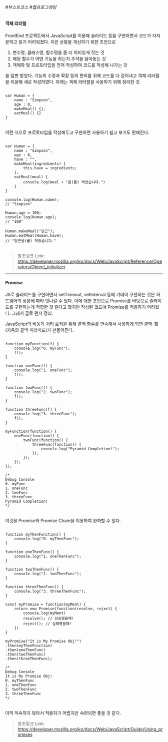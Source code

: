 ###### #부스트코스 #웹프로그래밍


#### 객체 리터럴


FrontEnd 프로젝트에서 JavaScript를 이용해 슬라이드 등을 구현하면서 코드가 지저분하고 읽기 어려워졌다. 이런 상황을 개선하기 위한 조언으로


1. 변수명, 클래스명, 함수명을 좀 더 의미있게 짓는 것
2. 해당 함수가 어떤 기능을 하는지 주석을 달아놓는 것
3. 객체화 및 프로토타입을 먼저 작성하여 코드를 작성해 나가는 것


을 답변 받았다. 기능의 수정과 확장 등의 편의를 위해 코드를 다 걷어내고 객체 리터럴을 이용해 새로 작성하였다. 아래는 객체 리터럴을 사용하기 위해 정리한 것.

<pre>
<code>
var Human = {
	name : "Simpson",
	age : 0,
	makeMeal() {},
	eatMeal() {}
}
</code>
</pre>

이런 식으로 프로토타입을 작성해두고 구현하면 사용하기 쉽고 보기도 편해진다.

<pre>
<code>
var Human = {
	name : "Simpson",
    age : 0,
    have : "",
	makeMeal(ingredients) {
		this.have = ingredients;
	},
	eatMeal(meal) {
		console.log(meal + "을(를) 먹었습니다.")
	}
}

console.log(Human.name);
// "Simpson"

Human.age = 100;
console.log(Human.age);
// "100"

Human.makeMeal("당근");
Human.eatMeal(Human.have);
// "당근을(를) 먹었습니다."
</code>
</pre>


> 참조링크
Link: https://developer.mozilla.org/ko/docs/Web/JavaScript/Reference/Operators/Object_initializer

<hr />


#### Promise


JS로 슬라이드를 구현하면서 setTimeout, setInterval 등에 기대어 구현하는 것은 하드웨어의 상황에 따라 엇나갈 수 있다. 이에 대한 조언으로 Promise를 바탕으로 슬라이드를 구현하는게 적합한 것 같다고 했지만 작성된 코드에 Promise를 적용하기 어려웠다. 그래서 글로 먼저 정리.


JavaScript의 비동기 처리 로직을 위해 콜백 함수를 연속해서 사용하게 되면 콜백-헬(지옥의 콜백 피라미드)가 만들어진다.

<pre>
<code>
function myFunction(f) {
    console.log("0. myFunc");
    f();
}

function oneFunc(f) {
    console.log("1. oneFunc");
    f();
}

function twoFunc(f) {
    console.log("2. twoFunc");
    f();
}

function threeFunc(f) {
    console.log("3. threeFunc");
    f();
}

myFunction(function() {
    oneFunc(function() {
        twoFunc(function() {
            threeFunc(function() {
                console.log("Pyramid Completion!");
            });
        });
    });
});

/*
Debug Console
0. myFunc
1. oneFunc
2. twoFunc
3. threeFunc
Pyramid Completion!
*/
</code>
</pre>

이것을 Promise와 Promise Chain을 이용하여 완화할 수 있다.

<pre>
<code>
function myThenFunction() {
    console.log("0. myThenFunc");
}

function oneThenFunc() {
    console.log("1. oneThenFunc");
}

function twoThenFunc() {
    console.log("2. twoThenFunc");
}

function threeThenFunc() {
    console.log("3. threeThenFunc");
}

const myPromise = function(myMent) {
    return new Promise(function(resolve, reject) {
        console.log(myMent)
        resolve(); // 성공했을때!
        reject(); // 실패했을때!
    })
}

myPromise("It is My Promise Obj!")
.then(myThenFunction)
.then(oneThenFunc)
.then(twoThenFunc)
.then(threeThenFunc);

/*
Debug Console
It is My Promise Obj!
0. myThenFunc
1. oneThenFunc
2. twoThenFunc
3. threeThenFunc
*/
</code>
</pre>

아직 익숙하지 않아서 적용하기 어렵지만 숙련되면 좋을 것 같다.


> 참조링크
Link: https://developer.mozilla.org/ko/docs/Web/JavaScript/Guide/Using_promises

